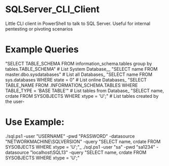 # SQLServer_CLI_Client
Little CLI client in PowerShell to talk to SQL Server. Useful for internal pentesting or pivoting scenarios

# Example Queries

"SELECT TABLE_SCHEMA FROM information_schema.tables group by tables.TABLE_SCHEMA" # List System Database__
"SELECT name FROM master.dbo.sysdatabases" # List all Databases_
"SELECT name FROM sys.databases WHERE state = 0" # List online Databases_
"SELECT TABLE_NAME FROM <DATABASE>.INFORMATION_SCHEMA.TABLES WHERE TABLE_TYPE = 'BASE TABLE'" # List tables from Database_
"SELECT name, crdate FROM SYSOBJECTS WHERE xtype = 'U';" # List tables created by the user-

# Use Example:

./sql.ps1 -user "USERNAME" -pwd "PASSWORD" -datasource "NETWORKMACHINE\SQLVERSION" -query "SELECT name, crdate FROM SYSOBJECTS WHERE xtype = 'U';"_
./sql.ps1 -user "sa" -pwd "sa1234" -datasource "localhost\SQL13" -query "SELECT name, crdate FROM SYSOBJECTS WHERE xtype = 'U';"

